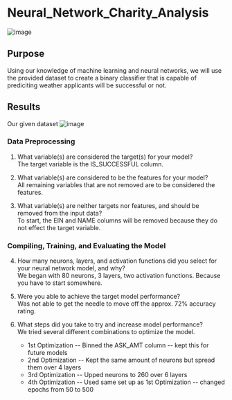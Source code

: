 # Neural_Network_Charity_Analysis
![image](https://user-images.githubusercontent.com/111661058/234169400-ea790b37-cfce-4dd6-82fe-0028a98376e6.png)
## Purpose
Using our knowledge of machine learning and neural networks, we will use the provided dataset to create a binary classifier that is capable of prediciting weather applicants will be successful or not.
## Results
Our given dataset
![image](https://user-images.githubusercontent.com/111661058/234170769-e89c04b2-d46f-4dbc-a92b-9240c0f5ed08.png)

### Data Preprocessing
  1) What variable(s) are considered the target(s) for your model?<BR>
      The target variable is the IS_SUCCESSFUL column.
      
  2) What variable(s) are considered to be the features for your model?<BR>
      All remaining variables that are not removed are to be considered  the features. 
      
  3) What variable(s) are neither targets nor features, and should be removed from the input data?<BR>
      To start, the EIN and NAME columns will be removed because they do not effect the target variable.
      
### Compiling, Training, and Evaluating the Model
  4) How many neurons, layers, and activation functions did you select for your neural network model, and why?<BR>
       We began with 80 neurons, 3 layers, two activation functions. Because you have to start somewhere.     
        
  5) Were you able to achieve the target model performance?<BR>
      Was not able to get the needle to move off the approx. 72% accuracy rating.  
      
  6) What steps did you take to try and increase model performance?<BR>
      We tried several different combinations to optimize the model.
        * 1st Optimization -- Binned the ASK_AMT column -- kept this for future models
        * 2nd Optimization -- Kept the same amount of neurons but spread them over 4 layers
        * 3rd Optimization -- Upped neurons to 260 over 6 layers
        * 4th Optimization -- Used same set up as 1st Optimization -- changed epochs from 50 to 500
